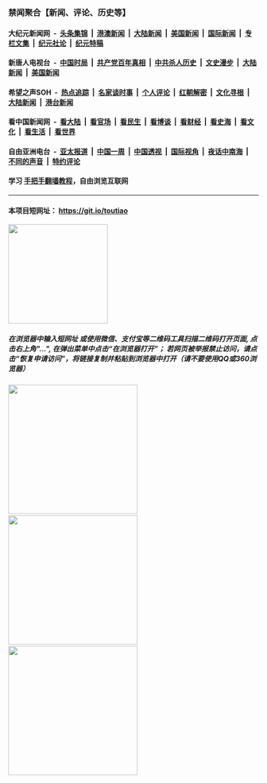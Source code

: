 ### 禁闻聚合【新闻、评论、历史等】

#### 大纪元新闻网 &nbsp;-&nbsp; [头条集锦](indexes/E头条集锦.md?t=02031401) &nbsp;|&nbsp; [港澳新闻](indexes/E港澳新闻.md?t=02031401)  &nbsp;|&nbsp; [大陆新闻](indexes/E大陆新闻.md?t=02031401) &nbsp;|&nbsp; [美国新闻](indexes/E美国新闻.md?t=02031401) &nbsp;|&nbsp; [国际新闻](indexes/E国际新闻.md?t=02031401) &nbsp;|&nbsp; [专栏文集](indexes/E专栏文集.md?t=02031401) &nbsp;|&nbsp; [纪元社论](indexes/E纪元社论.md?t=02031401) &nbsp;|&nbsp; [纪元特稿](indexes/E纪元特稿.md?t=02031401) 

#### 新唐人电视台 &nbsp;-&nbsp; [中国时局](indexes/N中国时局.md?t=02031401) &nbsp;|&nbsp; [共产党百年真相](indexes/N共产党百年真相.md?t=02031401) &nbsp;|&nbsp; [中共杀人历史](indexes/N中共杀人历史.md?t=02031401) &nbsp;|&nbsp; [文史漫步](indexes/N文史漫步.md?t=02031401) &nbsp;|&nbsp; [大陆新闻](indexes/N大陆新闻.md?t=02031401) &nbsp;|&nbsp; [美国新闻](indexes/N美国新闻.md?t=02031401)

#### 希望之声SOH &nbsp;-&nbsp; [热点追踪](indexes/H热点追踪.md?t=02031401) &nbsp;|&nbsp; [名家谈时事](indexes/H名家谈时事.md?t=02031401) &nbsp;|&nbsp; [个人评论](indexes/H个人评论.md?t=02031401)  &nbsp;|&nbsp; [红朝解密](indexes/H红朝解密.md?t=02031401) &nbsp;|&nbsp; [文化寻根](indexes/H文化寻根.md?t=02031401) &nbsp;|&nbsp; [大陆新闻](indexes/H大陆新闻.md?t=02031401) &nbsp;|&nbsp; [港台新闻](indexes/H港台新闻.md?t=02031401)

#### 看中国新闻网 &nbsp;-&nbsp; [看大陆](indexes/S看大陆.md?t=02031401) &nbsp;|&nbsp; [看官场](indexes/S看官场.md?t=02031401) &nbsp;|&nbsp; [看民生](indexes/S看民生.md?t=02031401)  &nbsp;|&nbsp; [看博谈](indexes/S看博谈.md?t=02031401) &nbsp;|&nbsp; [看财经](indexes/S看财经.md?t=02031401) &nbsp;|&nbsp; [看史海](indexes/S看史海.md?t=02031401) &nbsp;|&nbsp; [看文化](indexes/S看文化.md?t=02031401) &nbsp;|&nbsp; [看生活](indexes/S看生活.md?t=02031401) &nbsp;|&nbsp; [看世界](indexes/S看世界.md?t=02031401)

#### 自由亚洲电台 &nbsp;-&nbsp; [亚太报道](indexes/R亚太报道.md?t=02031401) &nbsp;|&nbsp; [中国一周](indexes/R中国一周.md?t=02031401) &nbsp;|&nbsp; [中国透视](indexes/R中国透视.md?t=02031401)  &nbsp;|&nbsp; [国际视角](indexes/R国际视角.md?t=02031401) &nbsp;|&nbsp; [夜话中南海](indexes/R夜话中南海.md?t=02031401) &nbsp;|&nbsp; [不同的声音](indexes/R不同的声音.md?t=02031401) &nbsp;|&nbsp; [特约评论](indexes/R特约评论.md?t=02031401)

#### 学习 [手把手翻墙教程](https://github.com/gfw-breaker/guides/wiki)，自由浏览互联网

----

#### 本项目短网址： https://git.io/toutiao
<img src="https://raw.githubusercontent.com/gfw-breaker/banned-news/master/scripts/img/qr.png" width="200px"/>  

##### 在浏览器中输入短网址 或使用微信、支付宝等二维码工具扫描二维码打开页面, 点击右上角"...", 在弹出菜单中点击“在浏览器打开”； 若网页被举报禁止访问，请点击“恢复申请访问”，将链接复制并粘贴到浏览器中打开（请不要使用QQ或360浏览器）

<img src="https://raw.githubusercontent.com/gfw-breaker/banned-news/master/scripts/img/1.png" width="260px"/> &nbsp; <img src="https://raw.githubusercontent.com/gfw-breaker/banned-news/master/scripts/img/2.png" width="260px"/> &nbsp; <img src="https://raw.githubusercontent.com/gfw-breaker/banned-news/master/scripts/img/3.png" width="260px"/>
